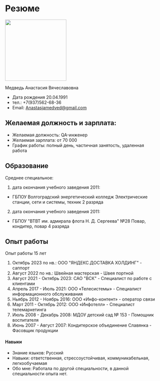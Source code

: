 # Резюме

<img src="https://sun9-26.userapi.com/impg/4OJEpVb1fQt4BPG6BZhiTBvlFiRg3Ra70XsL2Q/dAHVzW2vf1w.jpg?size=1620x2160&quality=95&sign=6d17bac7fdffbb1d37c79964390ac273&type=album" width="200"/>

Медведь Анастасия Вячеславовна
- Дата рождения 20.04.1991
- тел.: +7(937)562-68-36
- Email: Anastasjamedved@gmail.com

## Желаемая должность и зарплата: 
- Желаемая должность: QA-инженер
- Желаемая зарплата: от 70 000
- График работы: полный день, частичная занятость, удаленная работа

## Образование 

Среднее специальное:
1. дата окончания учебного заведения 2011:
- ГБПОУ Волгоградский энергетический колледж
Электрические станции, сети и системы, техник  2 разряда
2. дата окончания учебного заведения 2011:
- ГБПОУ "ВТВТ им. адмирала флота Н. Д. Сергеева" №28
Повар, кондитер, повар 4 разряда

## Опыт работы

Опыт работы 15 лет
1. Октябрь 2023 по нв.: ООО "ЯНДЕКС.ДОСТАВКА ХОЛДИНГ" - саппорт
2. Август 2022 по нв.: Швейная мастерская - Швея портной
3. Август 2021 - Октябрь 2023: САО "ВСК" - Специалист по работе с клиентами
4. Апрель 2017 - Июль 2021: ООО «Телесистемы» - Специалист информационного обслуживания
5. Ньябрь 2012 - Ноябрь 2016: ООО «Инфо-контент» - оператор связи
6. Март 2011 - Октябрь 2012: ООО «Инфотелл» - Специалист телемаркетинга
7. Июль 2008 - Декабрь 2008: МДОУ детский сад № 153 - Помощник воспитателя
8. Июнь 2007 - Август 2007: Кондитерское объединение Славянка - Фасовщик продукции

#### Навыки
- Знание языков: Русский
- Навыки: ответственная, стрессоустойчивая, коммуникабельная, легкообучаемая 
- Обо мне: Работала по другой специальности, в данной специальности опыта нет. 